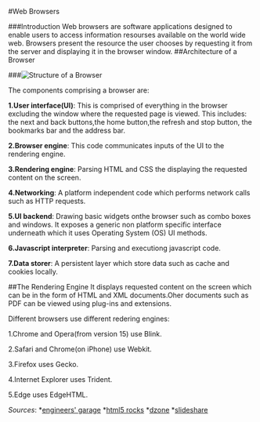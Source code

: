#Web Browsers

###Introduction
Web browsers are software applications designed to enable users to access information resourses available on the world wide web. Browsers present the resource the user chooses by requesting it from the server and displaying it in the browser window.
##Architecture of a Browser

###![Structure of a Browser](http://www.engineersgarage.com/sites/default/files/imagecache/Original/wysiwyg_imageupload/28714/Architecture-of-Web-Browser.gif)

The components comprising a browser are:

__1.User interface(UI)__: This is comprised of everything in the browser excluding the window where the requested page is viewed. This includes: the next and back buttons,the home button,the refresh and stop button, the bookmarks bar and the address bar.

__2.Browser engine__: This code communicates inputs of the UI to the rendering engine.

__3.Rendering engine__: Parsing HTML and CSS the displaying the requested content on the screen.

__4.Networking__: A platform independent code which performs network calls such as HTTP requests.

__5.UI backend__: Drawing basic widgets onthe browser such as combo boxes and windows. It exposes a generic non platform specific interface underneath which it uses Operating System (OS) UI methods.

__6.Javascript interpreter__: Parsing and executiong javascript code.

__7.Data storer__: A persistent layer which store data such as cache and cookies locally.

##The Rendering Engine
It displays requested content on the screen which can be in the form of HTML and XML documents.Oher documents such as PDF can be viewed using plug-ins and extensions.

Different browsers use different redering engines:
   
   1.Chrome and Opera(from version 15) use Blink.
   
   2.Safari and Chrome(on iPhone) use Webkit.
   
   3.Firefox uses Gecko.
   
   4.Internet Explorer uses Trident.
   
   5.Edge uses EdgeHTML.
   

_Sources_: *[engineers' garage](http://www.engineersgarage.com/articles/web-browsers-what-is-web-browser-working)
         *[html5 rocks](http://www.html5rocks.com/en/tutorials/internals/howbrowserswork/)
         *[dzone](https://dzone.com/articles/how-browsers-work-behind)
         *[slideshare](http://www.slideshare.net/manishtrivedi/how-browser-work)


